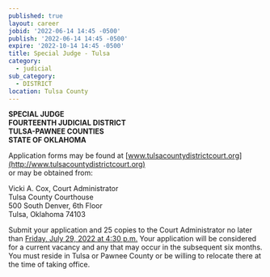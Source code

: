 ```yaml
---
published: true
layout: career
jobid: '2022-06-14 14:45 -0500'
publish: '2022-06-14 14:45 -0500'
expire: '2022-10-14 14:45 -0500'
title: Special Judge - Tulsa
category:
  - judicial
sub_category:
  - DISTRICT
location: Tulsa County
---
```

**SPECIAL JUDGE  
FOURTEENTH JUDICIAL DISTRICT  
TULSA-PAWNEE COUNTIES  
STATE OF OKLAHOMA**

Application forms may be found at [www.tulsacountydistrictcourt.org](http://www.tulsacountydistrictcourt.org)  
or may be obtained from:
 
Vicki A. Cox, Court Administrator  
Tulsa County Courthouse  
500 South Denver, 6th Floor  
Tulsa, Oklahoma 74103  
 
Submit your application and 25 copies to the Court Administrator no later than <u>Friday, July 29, 2022 at 4:30 p.m.</u> Your application will be considered for a current vacancy and any that may occur in the subsequent six months. You must reside in Tulsa or Pawnee County or be willing to relocate there at the time of taking office. 

